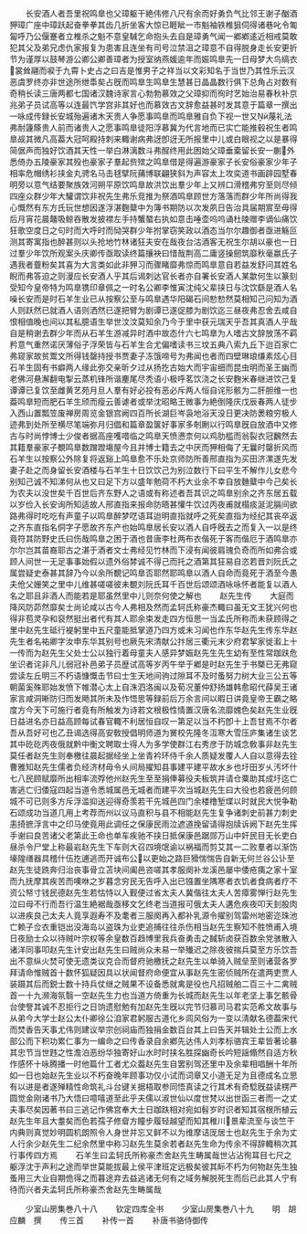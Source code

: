 <!-- { "loadSidebar": true } -->
　　长安酒人者吾里祝鸣臯也父璋躯干絶伟修八尺有余而好勇负气比邻王谢子酗酒狎璋广座中璋跃起奋拳拳其齿几折坐客大惊已睚眦一市魁袖铁椎狙伺得诸巷叱令匍匐呼乃公偃蹇者立椎杀之魁不意皇駴乞命抱头去自是璋勇气闻一鄕鄕逺近相戒莫敢犯其父及弟兄虑仇家报复为患害且连坐有司号泣禁沮之璋意不自得脱身走长安更折节为谨厚以鼓琴游公卿公卿善璋者为授室纳燕媛逾年而娠鸣臯先一日母梦大鸟缟衣裳耸翮而唳于九霄卜史占之曰吉是惟男子之祥当以文彩知名于当世乃其性乐云汉恶虞罗终亦非世途所绁馽矣占旣而鸣臯生鸣臯生慧甚日晶晶数行俱下总角占对数有奇稍长读三唐两都七国诸汉魏诗家言心勃勃慕效之父璋抑而徇时艺始治易春秋补京兆弟子员试高等以连最饩学宫非其好也而慕效古文辞愈益甚时发其意于篇章一撰出一咏成传録长安城殆遍诸木天贵人争愿事鸣臯而鸣臯雅自负下视一世又蔑礼法弗耐籧篨贵人前而诸贵人之愿事鸣臯徒阳浮慕冀为代言地而已实亡能推毂祝生者鸣臯觇其微凡高葢大冠呵殿持刺来輙谢病弗迓卽迓无所报里中儿或白眼视之以是暴得简倨声而独好饮酒其天性一举白淋漓数斗弗酲终用此困始父璋垂槖留长安一蒯外悉倚办五陵豪家其殁也豪家子羣起赀殡之鸣臯借是得遍游豪家子长安俗豪家少年子相率危帽绣衫挟金丸骋名马击毬擘阮蒱博联翩狭斜为声容太上攻奕道书画辟园墅春明旁以意气结要聚族效河朔平原饮鸣臯故洪饮出羣少年上又辨口滑稽弗穷至则尽倾四座众群少年大驩谓饮非祝先生弗乐竞推为祭酒鸣臯顾世方落落而群少年所尚得我心慨然有东方氏玩世想因遂浮湛麴糵中为簿书期防以次发夙日告治具届期賔至毋得后月宵花晨鼇吸鲸吞散发披襟左手持蟹螯右执如意击唾壶呜呜诵杜陵赠李谪仙痛饮狂歌空度日之句时而大呼时而恸哭群少年拊掌窃笑政以酒态当尔尔趣御者亟进觞叵测其寄寓指也醉甚则以头抢地竹林诸狂夫安在哉夜台沽酒客无祝生尔胡以豪也一日过羣少年饮所观案头庆卿传亟取读终篇攘袂曰惜哉荆高二庸竖操劒筑靡秋毫嬴氏子遇我者虀粉矣其喜为大言类如此非狎习而骤睹靡弗惊而鸣臯意自若益发舒问其姓名睨而弗答迫之则漫应长安酒人乎其后谒刺达官长者亦自署长安酒人某歙何生以篆刻受知今皇帝特为鸣臯镌印章佩之一时名公卿李惟寅沈纯父辈挟日与沈饮繇是酒人名噪长安而是时石羊生业已从按察公至与鸣臯遇华阳碣石间愸愸然莫相知己问知为酒人则跃然已就酒人语则洒然已遂把臂为剧谭已遂促膝为剧饮迄三昼夜弗忍舍去咸自恨相值晚也间以其私臆语生举世汶汶莫知余乃今于里中获元瑞天乎吾其真酒人乎哉自是稍谢去群少年而从石羊生游减异时酒中故态什六七鸣臯为人嗜古文辞放荡不羁矜意气重然诺厌薄俗子浮荣皆与石羊生合尤偏嗜读书三坟五典八索九丘下迨百家亡弗窥家故贫鬻文所得钱罄持授书贾妻子冻饿啼号为弗闻也者而四壁琳琅缣素炫心目石羊生固有书癖两人缘此弥交亲昕夕过从扬扢古始大而宇宙细而昆虫明而圣王幽而老佛河悬澥翻电掣云蒸机锋所谐麈尾尽秃语小极呼茗饮浇之长安麴米春继进饮己复谭谭已复饮至雌黄艺苑月旦人羣有好必投有恶必斥两人恒自诧形骸为二肝胆维一也葢鸣臯短而肥石羊生颀而瘦云善谑者或举沈昭略王微事为絶倒隆庆戊辰春两人徒步入西山置瓢笠废禅房周览金银宫阙四百所长湖巨岑袅地浴天没日更决防褁粮穷极人迹弗到处所至横尽笔端弥月归倡和篇章盈箧好事家多剞劂以行鸣臯旣自放酒中又修古与时尚悖博士少俊者据高座嚄唶临之鸣臯天愤懑柰何以鸡肋槛而翁裂衣冠飜然去其籍羣豪家子覩鸣臯数蹭蹬塲屋今且并博士籍去之中厌而狎相侮了无曩时罄折风而石羊生以按察公外除复将返谿上鸣臯愈不乐处京师防所善邢直指为买田济漯遂先发妻子赴之而身留长安酒楼与石羊生十日饮饮己为别泣数行下曰平生不解作儿女悲今别知己诚不知涕何从也又曰足下方以盛年勉荷不朽大业余不幸自放麯糵中今己矣长为农夫以没世矣千百世后齐东野人之语或有称述者吾其识之鸣臯别余之齐东居五载以岁俭入长安询所知适故人邢直指来报命防晤甚懽牛饮过丙夜甫就榻痰涎泥膈间欲路弗得时吃吃有声童子以鸣臯醉梦呓语耳迨明直指就呼之死矣直指为经纪其丧卒返之齐东直指名侗字子愿故齐东产也始鸣臯居长安以酒人自呼旣去之而复入一以是终竟符其防野史氏曰伤哉鸣臯之困于酒也昔唐李杜两布衣偕死于客而偕厄于酒鸣臯亦尔尔岂其苗裔耶古之湛于酒者文士弗经见竹林而下浸有闻彼肩瑰负奇而所如弗合或顾人间世一无足事事始假以遗外俗棼诚不得己而托之酒第其狂易自恣若晋刘阮氏之属尝疑史泰甚其辞乃今以余所覩记鸣臯否耶然耶鸣臯以酒人自命而竟死于酒至今愚夫伧父姗笑之里中儿维甚嗟嗟彼未覩刘阮氏耳千百世后颂颂酒咏咏怀者能复以酒人名之耶且非酒人而能若是耶虽然里中儿则奈何使之解也
　　赵先生传
　　大庭而降风防茆然靡矣士尚论咸以古今人弗相及然而孟轲氏称豪杰輙曰虽无文王犹兴何也得非苞灵孕和裒然挺出者代有其人耶余束发走四方恒思一当孟氏所称而未获顾得之里中赵先生砥行褆躬里中五尺童能抵掌道乃四方或未习闻也作东华赵先生传东华赵先生者名祐卿字汝申东华其别号也厥先宋清献公抃居三衢元末少府君挈家徙瀫上十一传而为赵先生父处士公以独行着母童夫人感异梦娠赵先生先生幼有至性常跏趺危坐识者诧非凡儿弱冠补邑弟子员歴试高等岁丙午举于鄕是时赵先生于书槩已无弗窥尝读左丘明三不朽语慷慨击节曰士生天地间驹过隙耳不及时蚤努力树大业三公五等朝菌奚殊耶始发愤下帷潜心太上自洙泗洛闽以及荀况董仲舒扬雄韩愈昭代薛吴王诸家言咸洞晰防归而发飏其所未及作悟思等録前后万余言间以暇日讲竟皇帝王霸之略度方今天下可施行者竟有所触发为诗若文根极性情置汉唐名流靡媿色矣赵先生业旣日益进名亦日益高顾每试春官輙不利居恒自叹一第足以当不朽卽十上吾甘焉不尔者吾从吾好可也乙丑谒选得高安敎授倡明师道为黉校先隆冬沍寒大雪压庐集诸生谈艺其中矻矻丙夜俄就黔中衡文聘取士得人为多学使群江右秀彦于防城念敎事非赵先生莫任者赵先生则奉檄往晨起据经坐上坐青衿环侍千余人质疑发覆人人自以意得去铨曹雅知赵先生儒者负经济材毋令乆间局擢知县事建平建平故水乡也圩田岁乆汚坏什七八民顾赋靡所出相率流殍他州赵先生至至捐俸募役夫板筑并请仓粟助其成圩迄亡害逃亡归倭寇四起当道令悉城属邑无城者而建平次当城赵先生曰大役也若疲邑何顾城不可已则多方斥浮滥抑送迎得奇羡若干先城邑四门余楼橹堑堞以时就民大悦争勒石颂成功当道几用上考荐而州以议马直积与县不相能赵先生复争诸刺史前甚力刺史恚掎摭浮言中之印马使竟用此调任之保康民雨泣遮道挽留请得抱牍诉阙下赵先生挥手谢曰良苦诸父老第此王命也单车疾驰不挟日抵保康邑踞郧万山中奸民目无长吏白昼杀令尸堂上称最岩赵先生下车则大召四境氓谕以祸福而剪艾其一二败羣者以渐饬壕隍缮器具稽什伍扢逋逃而开诚布公以更始之路巨猾惴惴告自新无何兰谷公讣至赵先生徒跣奔归治丧事骨立苫块间阖邑咨嗟其孝服阕补龙溪邑屡中倭疮痍之家十室而九抚摩其疾苦而噢咻之岁暮念穷民无告呼入出已镪置坐隅寒者衣饥者食病者疗不资公帑寸钱民德赵先生若怙恃以入觐便过省太夫人冀偕往太夫人苦瘴雾惮行赵先生泣曰母不行而吾行温生絶裾哉亟移文乞终老当道报可俄太夫人遘危疾夜叩天刲股肉以进疾良己太夫人竟享遐寿不及耄者三服阕再入都补乳源令擢别驾雷州地密迩珠池亡赖子佥衣重铠出没海岛以盗珠为业吏追捕往往杀伤相当赵先生察知不胜愤甫入境日夜励士众以待贼叶宗权等余皇数百趋博里我兵奋勇击之馘斩卤获百数余党骇散入诸洋同事叩赵先生计安出赵先生曰贼尚众未易一举殱迟之除夜彼揣兵莫至方乐饮吾出不意纵火焚可使无遗类议克合而督府驰檄抚之赵先生以单骑入贼垒至则诸营各罗拜请命惟贼首十数怀狐疑因具以状闻督府命便宜从事赵先生密侦贼所在遣两吏贾人装蹑其后而鋭士数十持兵仗继之贼果不设备悉就禽是役也凡招贼舶二百三十二禽贼首一十九濒海氛翳一空赵先生力也当道方倚重为长城而赵先生以年老坚上事乞骸骨台使詧其诚不忍拒行之日饷遗慰勉有加赵先生旣以完节归慕司马君实范希文故事与从弟今大学士赵公太仆卿徐公洎家君躬服古道化乡闾风俗为一变以淸献名德葢宋代而焚香告天事尤伟则建议举宗创祠庙而独捐金数百台其上曰告天并辑处士公而上水部公而下积功累仁事为一编命之曰传香录自余鄕先达伟人刘孝标骆宾王辈皆著论暴其忠节当世韪之性澹泊恶纷华独寄好山水时时挟名胜探幽奇长吟短謡翛然自适方秋作感怀十咏腾播一时他篇什工者尤众葢赵先生自罢别驾还里中及余辈相唱酬十年所如一日也始赵先生业以不朽奋晚年顾事功仅小试而词章又小道无足为且德成名立思有以进是者遂殚精性命筑礼斗台键关据梧取参同悟真读之行其术有奇騐旣益读楞严圆觉金刚诸书乃大悟曰噫嘻道至此乎夫儒以淑世仙以度世梵以出世函三者而一之丈夫事尽矣因著书曰三逃记作佛宫奉大士日跏趺相对宛如髫岁时识者知其宿根所植云赵先生年且大耋矣而色若孺子修睂方瞳步履轻越望而知其稚川景辈流至与谈竺干内典则真觉妙明圆机朗照令人身世并忘又鲜不以为维摩诘厐居士也赵先生于余为丈人行余少赵先生二纪余然里中称习赵先生莫余若者赵先生命为传余不得辞輙稍次其行事传四方焉
　　石羊生曰孟轲氏所称豪杰舍赵先生畴属哉世沾沾徇耳目七尺之躯浮沈于声利之途而举世莫能拔最上侯平津班定远极矣彼其眎不朽为何物赵先生独蚤用三大业自期佹得之而暮途弃去益逃诸无何有之域务解脱死生而后已此其人宁有待而兴者夫孟轲氏所称豪杰舍赵先生畴属哉







　　少室山房集巻八十八
　　钦定四库全书
　　少室山房集巻八十九
　　明　胡应麟　撰
　　传三首
　　补传一首
　　补唐书骆侍御传
